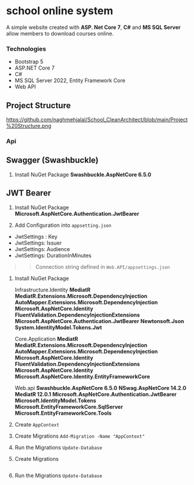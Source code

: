 # school online system 

A simple website created with **ASP. Net Core 7**, **C#** and **MS SQL Server** allow members to download  courses online.


### Technologies
* Bootstrap 5
* ASP.NET Core 7
* C#
* MS SQL Server 2022, Entity Framework Core
* Web API

  
## Project Structure
https://github.com/naghmehjalal/School_CleanArchitect/blob/main/Project%20Structure.png

 ### Api 
 
 ## Swagger (Swashbuckle)

 1. Install NuGet Package 
  **Swashbuckle.AspNetCore 6.5.0**
  

## JWT Bearer     
1. Install NuGet Package 
	**Microsoft.AspNetCore.Authentication.JwtBearer**

2. Add Configuration into ```appsetting.json```
- JwtSettings : Key
- JwtSettings: Issuer
- JwtSettings: Audience
- JwtSettings: DurationInMinutes
    

>> Connection string defined in ```Web.API/appsettings.json```


1. Install NuGet Package
   
	Infrastructure.Identity
	**MediatR**
	**MediatR.Extensions.Microsoft.DependencyInjection**
        **AutoMapper.Extensions.Microsoft.DependencyInjection**
        **Microsoft.AspNetCore.Identity**
        **FluentValidation.DependencyInjectionExtensions**
        **Microsoft.AspNetCore.Authentication.JwtBearer**
        **Newtonsoft.Json**
        **System.IdentityModel.Tokens.Jwt**
   
	Core.Application
	**MediatR**
	**MediatR.Extensions.Microsoft.DependencyInjection**
        **AutoMapper.Extensions.Microsoft.DependencyInjection**
        **Microsoft.AspNetCore.Identity**
        **FluentValidation.DependencyInjectionExtensions**
	**Microsoft.AspNetCore.Identity**
	**Microsoft.AspNetCore.Identity.EntityFrameworkCore**

	Web.api
	  **Swashbuckle.AspNetCore 6.5.0**
	  **NSwag.AspNetCore 14.2.0**
	  **MediatR 12.0.1**
	  **Microsoft.AspNetCore.Authentication.JwtBearer**
	  **Microsoft.IdentityModel.Tokens**
	  **Microsoft.EntityFrameworkCore.SqlServer**
	  **Microsoft.EntityFrameworkCore.Tools**

3. Create ```AppContext```
4. Create Migrations
	```Add-Migration -Name "AppContext" ```
5. Run the Migrations
	```Update-Database```

7. Create Migrations
	```Add-Migration -Name "IdentityDbContext" 

8. Run the Migrations
	```Update-Database```


